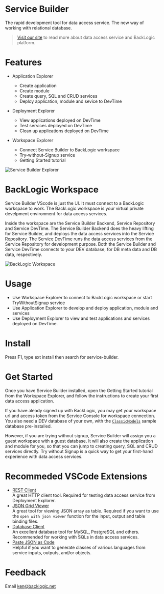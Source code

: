 # Service Builder

The rapid development tool for data access service. The new way of working with relational database.
>[Visit our site](https://www.backlogic.net) to read more about data access service and BackLogic platform.

# Features

- Application Explorer
  - Create application
  - Create module
  - Create query, SQL and CRUD services
  - Deploy application, module and sevice to DevTime  
  
- Deployment Explorer
  - View applications deployed on DevTime
  - Test services deployed on DevTime
  - Clean up applications deployed on DevTime

- Workspace Explorer
  - Connect Service Builder to BackLogic workspace
  - Try-without-Signup service
  - Getting Started tutorial

![Service Builder Explorer](https://www.backlogic.net/vscode/service-builder-explorer.png)

# BackLogic Workspace

Service Builder VScode is just the UI. It must connect to a BackLogic workspace to work. The BackLogic workspace is your virtual private develpment environment for data access services.  

Inside the workspace are the Service Builder Backend, Service Repository and Service DevTime. The Service Builder Backend does the heavy lifting for Service Builder, and deploys the data access services into the Service Repository. The Service DevTime runs the data access services from the Service Repository for development purpose. Both the Service Builder and Service DevTime connects to your DEV database, for DB meta data and DB data, respectively.

![BackLogic Workspace](https://www.backlogic.net/vscode/backlogic-workspace.png)

# Usage

- Use Workspace Explorer to connect to BackLogic workspace or start TryWithoutSignup service
- Use Application Explorer to develop and deploy application, module and services
- Use Deployment Explorer to view and test applications and services deployed on DevTime.

# Install

Press F1, type ext install then search for service-builder.

# Get Started

Once you have Service Builder installed, open the Getting Started tutorial from the Workspace Explorer, and follow the instructions to create your first data access application.

If you have aleady signed up with BackLogic, you may get your workspace url and access token from the Service Console for workspace connection. You also need a DEV database of your own, with the [`ClassicModels`](https://www.mysqltutorial.org/mysql-sample-database.aspx) sample database pre-installed.

However, if you are trying without signup, Service Builder will assign you a guest workspace with a guest database. It will also create the application and module for you, so that you can jump to creating query, SQL and CRUD services directly. Try without Signup is a quick way to get your first-hand experience with data access services.

# Recommeded VSCode Extensions

- [REST Client](https://marketplace.visualstudio.com/items?itemName=humao.rest-client)  
  A great HTTP client tool. Required for testing data access service from Deployment Explorer.
- [JSON Grid Viewer](https://marketplace.visualstudio.com/items?itemName=DutchIgor.json-viewer)  
  A great tool for viewing JSON array as table. Required if you want to use the `open with json viewer` function for the input, output and table binding files.
- [Database Client](https://marketplace.visualstudio.com/items?itemName=cweijan.vscode-database-client2)  
  An excellent database tool for MySQL, PostgreSQL and others. Recommended for working with SQLs in data access services.
- [Paste JSON as Code](https://marketplace.visualstudio.com/items?itemName=quicktype.quicktype)  
  Helpful if you want to generate classes of various languages from service inputs, outputs, and/or objects.

# Feedback

Email ken@backlogic.net
